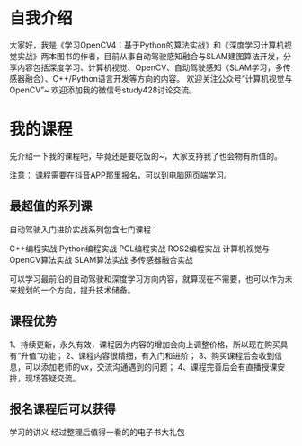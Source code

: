 # 自我介绍
大家好，我是《学习OpenCV4：基于Python的算法实战》和《深度学习计算机视觉实战》两本图书的作者，目前从事自动驾驶感知融合与SLAM建图算法开发，分享内容包括深度学习、计算机视觉、OpenCV、自动驾驶感知（SLAM学习，多传感器融合）、C++/Python语言开发等方向的内容。
欢迎关注公众号“计算机视觉与OpenCV”~
欢迎添加我的微信号study428讨论交流。

# 我的课程
先介绍一下我的课程吧，毕竟还是要吃饭的~，大家支持我了也会物有所值的。

注意： 课程需要在抖音APP那里报名，可以到电脑网页端学习。

## 最超值的系列课
自动驾驶入门进阶实战系列包含七门课程：

C++编程实战
Python编程实战
PCL编程实战
ROS2编程实战
计算机视觉与OpenCV算法实战
SLAM算法实战
多传感器融合实战


可以学习最前沿的自动驾驶和深度学习方向内容，就算现在不需要，也可以作为未来规划的一个方向，提升技术储备。

## 课程优势
1、持续更新，永久有效，课程因为内容的增加会向上调整价格，所以现在购买具有“升值”功能；
2、课程内容很精细，有入门和进阶；
3、购买课程后会收到信息，可以添加老师的vx，交流沟通遇到的问题；
4、课程完善后会有直播授课安排，现场答疑交流。

## 报名课程后可以获得
学习的讲义
经过整理后值得一看的的电子书大礼包
